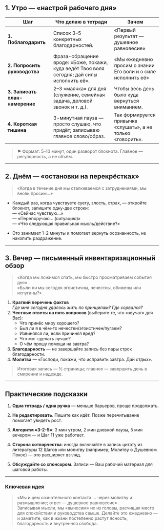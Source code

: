 ## 1. Утро — «настрой рабочего дня»

| Шаг                            | Что делаю в тетради                                                                         | Зачем                                                         |
| ------------------------------ | ------------------------------------------------------------------------------------------- | ------------------------------------------------------------- |
| **1. Поблагодарить**           | Список 3–5 конкретных благодарностей.                                                       | «Первый результат — душевное равновесие»                      |
| **2. Попросить руководства**   | Фраза-обращение вроде: «Боже, покажи, куда ведёт Твоя воля сегодня; дай силы исполнить её». | «Мы ежедневно просим о знании Его воли и о силе исполнить её» |
| **3. Записать план-намерение** | 2–3 «маячка» для дня (служение, семейная задача, деловой звонок и т. д.).                   | Чтобы весь день было куда вернуться вниманием.                |
| **4. Короткая тишина**         | 3-минутная пауза — просто слушаю, что придёт; записываю главное слово/образ.                | Так формируется привычка «слушать», а не только «говорить».   |

> ⚑ Формат: 5–10 минут, один разворот блокнота. Главное — регулярность, а не объём.

---

## 2. Днём — «остановки на перекрёстках»

> «Когда в течение дня мы сталкиваемся с затруднениями, мы вновь просим…»

- Каждый раз, когда чувствуете суету, злость, страх, — откройте блокнот, запишите одну-две строки:  
    — «Сейчас чувствую…»  
    — «Перепоручаю… (ситуацию)»  
    — «Что следующая правильная мысль/действие?»
    
- Это занимает 1–2 минуты и помогает вернуть осознанность, не накопить раздражение.
    

---

## 3. Вечер — письменный инвентаризационный обзор

> «Когда мы ложимся спать, мы быстро просматриваем события дня» .  
> «Были ли мы сегодня эгоистичны, нечестны, обижены или испуганы?»

1. **Краткий перечень фактов**  
    _Где мне сегодня удалось жить по принципам? Где сорвался?_
2. **Честные ответы на пять вопросов** (выберите те, что «звучат» для Вас):
    - Что принёс миру хорошего?
    - Был ли я в чём-то нечестен/эгоистичен/пугаем?
    - Извинялся ли, если причинял вред?
    - Что мог сделать лучше?
    - О чём прошу помощи на завтра?
3. **Благодарность** — не завершайте запись без пары строк благодарности.
4. **Молитва** — «Господи, покажи, что исправить завтра. Дай отдых».

> Итоговая запись — ½ страницы; главное — завершить день в смирении и надежде.

---

## Практические подсказки

1. **Одна тетрадь / одна ручка** — меньше барьеров, проще продолжать.
    
2. **Не редактировать**. Пишите как идёт. Позже перечитывание помогает увидеть рост.
    
3. **Алгоритм «3-2-5»**: 3 мин утром, 2 мин дневной паузы, 5 мин вечером — и Шаг 11 уже работает.
    
4. **Сторона сотворчества**: иногда включайте в запись цитату из литературы 12 Шагов или молитву (например, Молитву о Душевном Покоe) — это расширяет взгляд.
    
5. **Обсуждайте со спонсором**. Записи — Ваш рабочий материал для шаговой работы.
    

---

### Ключевая идея

> «Мы ищем сознательного контакта … через молитву и размышление; ответ — душевное равновесие» .  
> Записывая мысли, мы «выносим» их из головы, расчищая место для спокойствия и руководства свыше. Делайте это ежедневно — и заметите, как в жизни постепенно растут ясность, благодарность и внутренняя свобода.